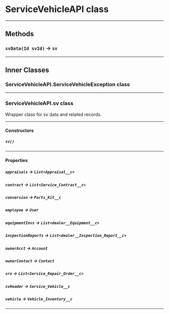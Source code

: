 # ServiceVehicleAPI class
---
## Methods
### `svData(Id svId)` → `sv`
---
## Inner Classes

### ServiceVehicleAPI.ServiceVehicleException class
---
### ServiceVehicleAPI.sv class

 Wrapper class for sv data and related records.

---
#### Constructors
##### `sv()`
---
#### Properties

##### `appraisals` → `List<Appraisal__c>`

##### `contract` → `List<Service_Contract__c>`

##### `conversion` → `Parts_Kit__c`

##### `employee` → `User`

##### `equipmentInvs` → `List<dealer__Equipment__c>`

##### `inspectionReports` → `List<dealer__Inspection_Report__c>`

##### `ownerAcct` → `Account`

##### `ownerContact` → `Contact`

##### `sro` → `List<Service_Repair_Order__c>`

##### `svHeader` → `Service_Vehicle__c`

##### `vehicle` → `Vehicle_Inventory__c`

---
